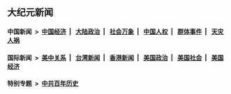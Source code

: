 ## 大纪元新闻

#### 中国新闻 &nbsp;>&nbsp; [中国经济](indexes/ncid283/README.md?03180845) &nbsp;| &nbsp; [大陆政治](indexes/ncid277/README.md?03180845) &nbsp;| &nbsp; [社会万象](indexes/ncid282/README.md?03180845) &nbsp;| &nbsp; [中国人权](indexes/ncid278/README.md?03180845) &nbsp;| &nbsp; [群体事件](indexes/ncid279/README.md?03180845) &nbsp;| &nbsp; [天灾人祸](indexes/ncid280/README.md?03180845)

#### 国际新闻 &nbsp;>&nbsp; [美中关系](indexes/nf1412576/README.md?03180845) &nbsp;| &nbsp; [台湾新闻](indexes/ncid1349361/README.md?03180845) &nbsp;| &nbsp; [香港新闻](indexes/ncid1349362/README.md?03180845) &nbsp;| &nbsp; [美国政治](indexes/ncid1078159/README.md?03180845) &nbsp;| &nbsp; [美国社会](indexes/ncid1078160/README.md?03180845) &nbsp;| &nbsp; [美国经济](indexes/ncid1078158/README.md?03180845)

#### 特别专题 &nbsp;>&nbsp; [中共百年历史](https://github.com/epoch-news/epoch-special/blob/master/README.md?03180845)  
